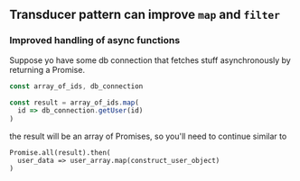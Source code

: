 ## Transducer pattern can improve `map` and `filter`

### Improved handling of async functions

Suppose yo have some db connection that fetches stuff asynchronously by returning a Promise.

```javascript
const array_of_ids, db_connection

const result = array_of_ids.map(
  id => db_connection.getUser(id)
)
```

the result will be an array of Promises, so you'll need to continue similar to

```
Promise.all(result).then(
  user_data => user_array.map(construct_user_object)
)
```

